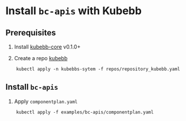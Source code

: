 # Install `bc-apis` with Kubebb

## Prerequisites

1. Install [kubebb-core](https://github.com/kubebb/components/tree/main/charts/kubebb-core) v0.1.0+

2. Create a repo [kubebb](https://github.com/kubebb/components/blob/main/repos/repository_kubebb.yaml)

```shell
    kubectl apply -n kubebbs-sytem -f repos/repository_kubebb.yaml
```

## Install `bc-apis`

1. Apply `componentplan.yaml`

```shell
    kubectl apply -f examples/bc-apis/componentplan.yaml
```
